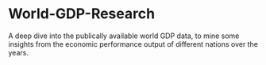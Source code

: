 # World-GDP-Research
A deep dive into the publically available world GDP data, to mine some insights from the economic performance output of different nations over the years.
